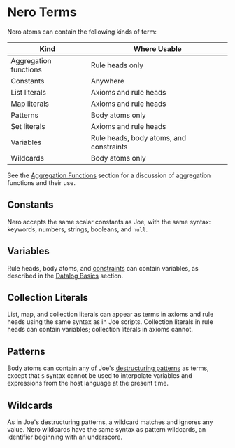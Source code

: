 # Nero Terms

Nero atoms can contain the following kinds of term:

| Kind                  | Where Usable                            |
|-----------------------|-----------------------------------------|
| Aggregation functions | Rule heads only                         |
| Constants             | Anywhere                                |
| List literals         | Axioms and rule heads                   |
| Map literals          | Axioms and rule heads                   |
| Patterns              | Body atoms only                         |
| Set literals          | Axioms and rule heads                   |
| Variables             | Rule heads, body atoms, and constraints |
| Wildcards             | Body atoms only                         |

See the [Aggregation Functions](aggregation_functions.md) section for 
a discussion of aggregation functions and their use.

## Constants

Nero accepts the same scalar constants as Joe, with the same syntax: keywords,
numbers, strings, booleans, and `null`.

## Variables

Rule heads, body atoms, and [constraints](constraints.md) can contain
variables, as described in the 
[Datalog Basics](datalog_basics.md#variables-and-rule-execution)
section.

## Collection Literals

List, map, and collection literals can appear as terms in axioms and rule heads
using the same syntax as in Joe scripts.  Collection literals in rule heads
can contain variables; collection literals in axioms cannot.

## Patterns

Body atoms can contain any of Joe's 
[destructuring patterns](../patterns.md)
as terms, except
that `$` syntax cannot be used to interpolate variables and expressions from
the host language at the present time.

## Wildcards

As in Joe's destructuring patterns, a wildcard matches and ignores any value.
Nero wildcards have the same syntax as pattern wildcards, an identifier 
beginning with an underscore.
